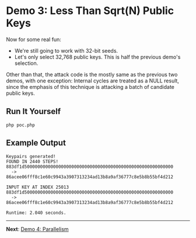# Demo 3: Less Than Sqrt(N) Public Keys

Now for some real fun:

* We're still going to work with 32-bit seeds.
* Let's only select 32,768 public keys. This is half the previous demo's selection.

Other than that, the attack code is the mostly same as the previous two demos, with one exception: Internal cycles are
treated as a NULL result, since the emphasis of this technique is attacking a batch of candidate public keys.

## Run It Yourself

```terminal
php poc.php
```

## Example Output

```
Keypairs generated!
FOUND IN 2440 STEPS!
883df1d500000000000000000000000000000000000000000000000000000000
  ->
86acee06fff8c1e60c9943a3907313234ad13b8a9af36777c8e5b8b55bf4d212

INPUT KEY AT INDEX 25013
883df1d500000000000000000000000000000000000000000000000000000000
  ->
86acee06fff8c1e60c9943a3907313234ad13b8a9af36777c8e5b8b55bf4d212

Runtime: 2.040 seconds.
```

-----

**Next**: [Demo 4: Parallelism](../demo4)
